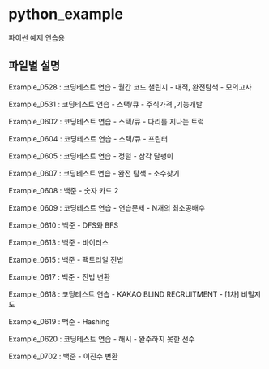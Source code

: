 # python_example
파이썬 예제 연습용
## 파일별 설명

Example_0528 : 코딩테스트 연습 - 월간 코드 챌린지 - 내적, 완전탐색 - 모의고사

Example_0531 :  코딩테스트 연습 - 스택/큐 -  주식가격 ,기능개발

Example_0602 : 코딩테스트 연습 - 스택/큐 - 다리를 지나는 트럭

Example_0604 : 코딩테스트 연습 - 스택/큐 - 프린터

Example_0605 : 코딩테스트 연습 - 정렬 - 삼각 달팽이

Example_0607 : 코딩테스트 연습 - 완전 탐색 - 소수찾기

Example_0608 : 백준 - 숫자 카드 2

Example_0609 : 코딩테스트 연습 - 연습문제 - N개의 최소공배수

Example_0610 : 백준 - DFS와 BFS

Example_0613 : 백준 - 바이러스

Example_0615 : 백준 - 팩토리얼 진법

Example_0617 : 백준 - 진법 변환

Example_0618 : 코딩테스트 연습 - KAKAO BLIND RECRUITMENT - [1차] 비밀지도

Example_0619 : 백준 - Hashing

Example_0620 : 코딩테스트 연습 - 해시 - 완주하지 못한 선수

Example_0702 : 백준 - 이진수 변환
